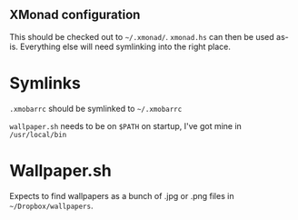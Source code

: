 
XMonad configuration
--------------------

This should be checked out to `~/.xmonad/`. `xmonad.hs` can then be used as-is. Everything else will need symlinking into the right place.

Symlinks
========

`.xmobarrc` should be symlinked to `~/.xmobarrc`

`wallpaper.sh` needs to be on `$PATH` on startup, I've got mine in `/usr/local/bin`

Wallpaper.sh
============

Expects to find wallpapers as a bunch of .jpg or .png files in `~/Dropbox/wallpapers`.

